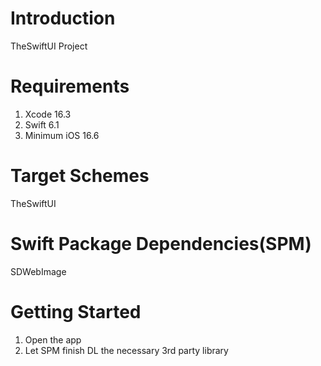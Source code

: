 # Introduction 
TheSwiftUI Project

# Requirements
1. Xcode 16.3
2. Swift 6.1
3. Minimum iOS 16.6

# Target Schemes
TheSwiftUI

# Swift Package Dependencies(SPM)
SDWebImage

# Getting Started
1. Open the app
2. Let SPM finish DL the necessary 3rd party library
